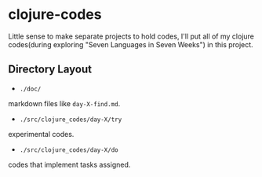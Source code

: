 # clojure-codes

Little sense to make separate projects to hold codes,
I'll put all of my clojure codes(during exploring "Seven Languages in Seven Weeks") in this project.

## Directory Layout

* `./doc/` 

markdown files like `day-X-find.md`.

* `./src/clojure_codes/day-X/try` 

experimental codes.

* `./src/clojure_codes/day-X/do` 

codes that implement tasks assigned.
